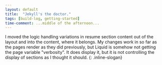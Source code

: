 ```yaml
---
layout: default
title:  "Jekyll's the doctor."
tags: [build-log, getting-started]
time-comment: ...middle of the afternoon...
---
```


I moved the logic handling variations in resume section content out of the layout and into the content, where it belongs. My changes work in so far as the pages render as they did previously,  but Liquid is somehow not getting the page variable "verbosity". It does display it, but it is not controlling the display of sections as I thought it should.
{: .inline-slogan}
